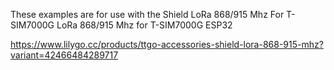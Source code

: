 These examples are for use with the Shield LoRa 868/915 Mhz For T-SIM7000G
LoRa 868/915 Mhz for T-SIM7000G ESP32

https://www.lilygo.cc/products/ttgo-accessories-shield-lora-868-915-mhz?variant=42466484289717

